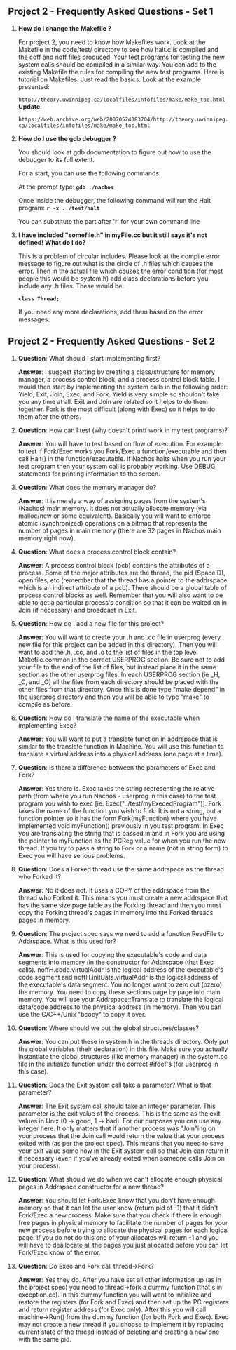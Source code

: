 ## Project 2 - Frequently Asked Questions - Set 1

1. **How do I change the Makefile ?**

   For project 2, you need to know how Makefiles work. Look at the Makefile in the code/test/ directory to see how halt.c is compiled and the coff and noff files produced. Your test programs for testing the new system calls should be compiled in a similar way. You can add to the existing Makefile the rules for compiling the new test programs. Here is tutorial on Makefiles. Just read the basics. Look at the example presented:

   `http://theory.uwinnipeg.ca/localfiles/infofiles/make/make_toc.html`
   **Update**:

   `https://web.archive.org/web/20070524083704/http://theory.uwinnipeg.ca/localfiles/infofiles/make/make_toc.html`


2. **How do I use the gdb debugger ?**

   You should look at gdb documentation to figure out how to use the debugger to its full extent.

   For a start, you can use the following commands: 

   At the prompt type: **`gdb ./nachos`**

   Once inside the debugger, the following command will run the Halt program: **`r -x ../test/halt`**

   You can substitute the part after 'r' for your own command line


3. **I have included "somefile.h" in myFile.cc but it still says it's not defined! What do I do?** 

   This is a problem of circular includes. Please look at the compile error message to figure out what is the circle of .h files which causes the error. Then in the actual file which causes the error condition (for most people this would be system.h) add class declarations before you include any .h files. These would be:

   **`class Thread;`**

   If you need any more declarations, add them based on the error messages.


## Project 2 - Frequently Asked Questions - Set 2

1. **Question**: What should I start implementing first?

   **Answer**: I suggest starting by creating a class/structure for memory manager, a process control block, and a process control block table. I would then start by implementing the system calls in the following order: Yield, Exit, Join, Exec, and Fork. Yield is very simple so shouldn't take you any time at all. Exit and Join are related so it helps to do them together. Fork is the most difficult (along with Exec) so it helps to do them after the others.

2. **Question**: How can I test (why doesn't printf work in my test programs)?

   **Answer**: You will have to test based on flow of execution. For example: to test if Fork/Exec works you Fork/Exec a function/executable and then call Halt() in the function/executable. If Nachos halts when you run your test program then your system call is probably working. Use DEBUG statements for printing information to the screen.

3. **Question**: What does the memory manager do?

   **Answer**: It is merely a way of assigning pages from the system's (Nachos) main memory. It does not actually allocate memory (via malloc/new or some equivalent). Basically you will want to enforce atomic (synchronized) operations on a bitmap that represents the number of pages in main memory (there are 32 pages in Nachos main memory right now).

4. **Question**: What does a process control block contain?

   **Answer**: A process control block (pcb) contains the attributes of a process. Some of the major attributes are the thread, the pid (SpaceID), open files, etc (remember that the thread has a pointer to the addrspace which is an indirect attribute of a pcb). There should be a global table of process control blocks as well. Remember that you will also want to be able to get a particular process's condition so that it can be waited on in Join (if necessary) and broadcast in Exit.

5. **Question**: How do I add a new file for this project?

   **Answer**: You will want to create your .h and .cc file in userprog (every new file for this project can be added in this directory). Then you will want to add the .h, .cc, and .o to the list of files in the top level Makefile.common in the correct USERPROG section. Be sure not to add your file to the end of the list of files, but instead place it in the same section as the other userprog files. In each USERPROG section (ie _H, _C, and _O) all the files from each directory should be placed with the other files from that directory. Once this is done type "make depend" in the userprog directory and then you will be able to type "make" to compile as before.

6. **Question**: How do I translate the name of the executable when implementing Exec?

   **Answer**: You will want to put a translate function in addrspace that is similar to the translate function in Machine. You will use this function to translate a virtual address into a physical address (one page at a time).

7. **Question**: Is there a difference between the parameters of Exec and Fork?

   **Answer**: Yes there is. Exec takes the string representing the relative path (from where you run Nachos - userprog in this case) to the test program you wish to exec [ie. Exec("../test/myExecedProgram")]. Fork takes the name of the function you wish to fork. It is not a string, but a function pointer so it has the form Fork(myFunction) where you have implemented void myFunction() previously in you test program. In Exec you are translating the string that is passed in and in Fork you are using the pointer to myFunction as the PCReg value for when you run the new thread. If you try to pass a string to Fork or a name (not in string form) to Exec you will have serious problems.

8. **Question**: Does a Forked thread use the same addrspace as the thread who Forked it?

   **Answer**: No it does not. It uses a COPY of the addrspace from the thread who Forked it. This means you must create a new addrspace that has the same size page table as the Forking thread and then you must copy the Forking thread's pages in memory into the Forked threads pages in memory.

9. **Question**: The project spec says we need to add a function ReadFile to Addrspace. What is this used for?

   **Answer**: This is used for copying the executable's code and data segments into memory (in the constructor for Addrspace (that Exec calls). noffH.code.virtualAddr is the logical address of the executable's code segment and noffH.initData.virtualAddr is the logical address of the executable's data segment. You no longer want to zero out (bzero) the memory. You need to copy these sections page by page into main memory. You will use your Addrspace::Translate to translate the logical data/code address to the physical address (in memory). Then you can use the C/C++/Unix "bcopy" to copy it over.

10. **Question**: Where should we put the global structures/classes?

    **Answer**: You can put these in system.h in the threads directory. Only put the global variables (their declaration) in this file. Make sure you actually instantiate the global structures (like memory manager) in the system.cc file in the initialize function under the correct #ifdef's (for userprog in this case).

11. **Question**: Does the Exit system call take a parameter? What is that parameter?

    **Answer**: The Exit system call should take an integer parameter. This parameter is the exit value of the process. This is the same as the exit values in Unix (0 -> good, 1 -> bad). For our purposes you can use any integer here. It only matters that if another process was "Join"ing on your process that the Join call would return the value that your process exited with (as per the project spec). This means that you need to save your exit value some how in the Exit system call so that Join can return it if necessary (even if you've already exited when someone calls Join on your process).

12. **Question**: What should we do when we can't allocate enough physical pages in Addrspace constructor for a new thread?

    **Answer**: You should let Fork/Exec know that you don't have enough memory so that it can let the user know (return pid of -1) that it didn't Fork/Exec a new process. Make sure that you check if there is enough free pages in physical memory to facilitate the number of pages for your new process before trying to allocate the physical pages for each logical page. If you do not do this one of your allocates will return -1 and you will have to deallocate all the pages you just allocated before you can let Fork/Exec know of the error.

13. **Question**: Do Exec and Fork call thread->Fork?

    **Answer**: Yes they do. After you have set all other information up (as in the project spec) you need to thread->fork a dummy function (that's in exception.cc). In this dummy function you will want to initialize and restore the registers (for Fork and Exec) and then set up the PC registers and return register address (for Exec only). After this you will call machine->Run() from the dummy function (for both Fork and Exec). Exec may not create a new thread if you choose to implement it by replacing current state of the thread instead of deleting and creating a new one with the same pid.


